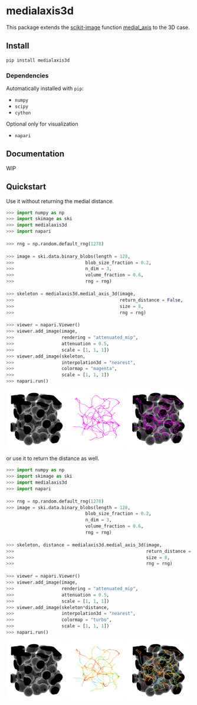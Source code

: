 # medialaxis3d

This package extends the [scikit-image](https://scikit-image.org/) function [medial_axis](https://scikit-image.org/docs/stable/api/skimage.morphology.html#skimage.morphology.medial_axis)
to the 3D case.

## Install

```bash
pip install medialaxis3d
```

### Dependencies
Automatically installed with `pip`:

- `numpy`
- `scipy`
- `cython`

Optional only for visualization

- `napari`

## Documentation 

WIP

## Quickstart

Use it without returning the medial distance.

```Python
>>> import numpy as np
>>> import skimage as ski
>>> import medialaxis3d
>>> import napari

>>> rng = np.random.default_rng(1278)

>>> image = ski.data.binary_blobs(length = 128,
>>>                           blob_size_fraction = 0.2,
>>>                           n_dim = 3,
>>>                           volume_fraction = 0.6,
>>>                           rng = rng)

>>> skeleton = medialaxis3d.medial_axis_3d(image, 
>>>                                        return_distance = False, 
>>>                                        size = 8, 
>>>                                        rng = rng)

>>> viewer = napari.Viewer()
>>> viewer.add_image(image, 
>>>                  rendering = "attenuated_mip", 
>>>                  attenuation = 0.5, 
>>>                  scale = [1, 1, 1])
>>> viewer.add_image(skeleton, 
>>>                  interpolation3d = "nearest", 
>>>                  colormap = "magenta", 
>>>                  scale = [1, 1, 1])
>>> napari.run()
```

<img src="screenshots/example_nodist1.png" width="32%"/> <img src="screenshots/example_nodist2.png" width="32%"/> <img src="screenshots/example_nodist3.png" width="32%"/>

or use it to return the distance as well.

```Python
>>> import numpy as np
>>> import skimage as ski
>>> import medialaxis3d
>>> import napari

>>> rng = np.random.default_rng(1278)
>>> image = ski.data.binary_blobs(length = 128,
                              blob_size_fraction = 0.2,
                              n_dim = 3,
                              volume_fraction = 0.6,
                              rng = rng)

>>> skeleton, distance = medialaxis3d.medial_axis_3d(image, 
>>>                                                  return_distance = True, 
>>>                                                  size = 8, 
>>>                                                  rng = rng)

>>> viewer = napari.Viewer()
>>> viewer.add_image(image, 
>>>                  rendering = "attenuated_mip", 
>>>                  attenuation = 0.5, 
>>>                  scale = [1, 1, 1])
>>> viewer.add_image(skeleton*distance, 
>>>                  interpolation3d = "nearest", 
>>>                  colormap = "turbo", 
>>>                  scale = [1, 1, 1])
>>> napari.run()
```

<img src="https://github.com/jb-sharp/medialaxis3d/blob/main/screenshots/example_nodist1.png" width="32%"/> <img src="https://github.com/jb-sharp/medialaxis3d/blob/main/screenshots/example_dist2.png" width="32%"/> <img src="https://github.com/jb-sharp/medialaxis3d/blob/main/screenshots/example_dist3.png" width="32%"/>
